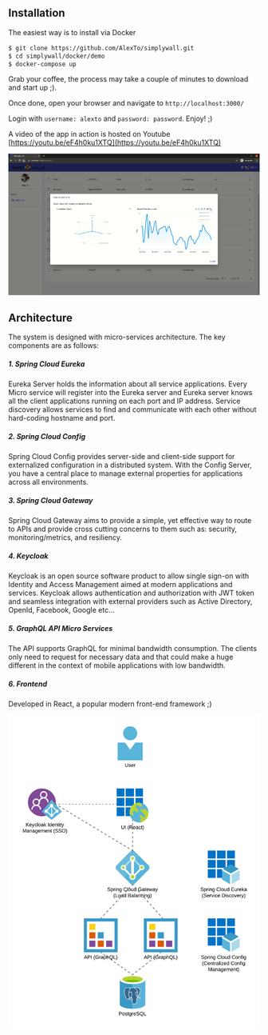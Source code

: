 ## Installation

The easiest way is to install via Docker

```
$ git clone https://github.com/AlexTo/simplywall.git
$ cd simplywall/docker/demo
$ docker-compose up
```

Grab your coffee, the process may take a couple of minutes to download and start up ;). 

Once done, open your browser and navigate to `http://localhost:3000/`

Login with `username: alexto` and `password: password`. Enjoy! ;) 

A video of the app in action is hosted on Youtube [https://youtu.be/eF4h0ku1XTQ](https://youtu.be/eF4h0ku1XTQ)

[![](simplywall.png)](https://youtu.be/eF4h0ku1XTQ)

## Architecture

The system is designed with micro-services architecture. The key components are as follows:

##### 1. Spring Cloud Eureka

Eureka Server holds the information about all service applications. Every Micro service will register into the Eureka server and Eureka server knows all the client applications running on each port and IP address. Service discovery allows services to find and communicate with each other without hard-coding hostname and port. 

##### 2. Spring Cloud Config

Spring Cloud Config provides server-side and client-side support for externalized configuration in a distributed system. With the Config Server, you have a central place to manage external properties for applications across all environments. 

##### 3. Spring Cloud Gateway 

Spring Cloud Gateway aims to provide a simple, yet effective way to route to APIs and provide cross cutting concerns to them such as: security, monitoring/metrics, and resiliency.

##### 4. Keycloak 

Keycloak is an open source software product to allow single sign-on with Identity and Access Management aimed at modern applications and services. Keycloak allows authentication and authorization with JWT token and seamless integration with external providers such as Active Directory, OpenId, Facebook, Google etc...

##### 5. GraphQL API Micro Services

The API supports GraphQL for minimal bandwidth consumption. The clients only need to request for necessary data and that could make a huge different in the context of mobile applications with low bandwidth.  

##### 6. Frontend

Developed in React, a popular modern front-end framework ;)

![](arch.png)